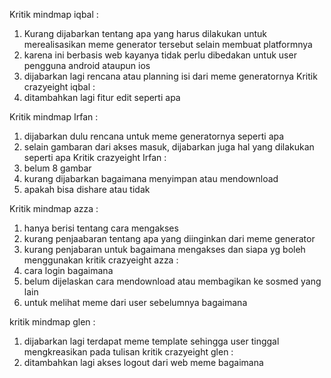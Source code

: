 Kritik mindmap iqbal :
1. Kurang dijabarkan tentang apa yang harus dilakukan untuk merealisasikan meme generator tersebut selain membuat platformnya
2. karena ini berbasis web kayanya tidak perlu dibedakan untuk user pengguna android ataupun ios
3. dijabarkan lagi rencana atau planning isi dari meme generatornya
Kritik crazyeight iqbal :
1. ditambahkan lagi fitur edit seperti apa

Kritik mindmap Irfan :
1. dijabarkan dulu rencana untuk meme generatornya seperti apa
2. selain gambaran dari akses masuk, dijabarkan juga hal yang dilakukan seperti apa
Kritik crazyeight Irfan :
1. belum 8 gambar
2. kurang dijabarkan bagaimana menyimpan atau mendownload
3. apakah bisa dishare atau tidak

Kritik mindmap azza :
1. hanya berisi tentang cara mengakses
2. kurang penjaabaran tentang apa yang diinginkan dari meme generator
3. kurang penjabaran untuk bagaimana mengakses dan siapa yg boleh menggunakan
kritik crazyeight azza :
1. cara login bagaimana
2. belum dijelaskan cara mendownload atau membagikan ke sosmed yang lain
3. untuk melihat meme dari user sebelumnya bagaimana

kritik mindmap glen :
1. dijabarkan lagi terdapat meme template sehingga user tinggal mengkreasikan pada tulisan
kritik crazyeight glen :
1. ditambahkan lagi akses logout dari web meme bagaimana
